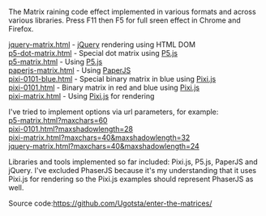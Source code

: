 The Matrix raining code effect implemented in various formats and across various libraries. Press F11 then F5 for full sreen effect in Chrome and Firefox.

[jquery-matrix.html](jquery-matrix.html) - [jQuery](https://jquery.com/) rendering using HTML DOM  
[p5-dot-matrix.html](p5-dot-matrix.html) - Special dot matrix using [P5.js](https://p5js.org/)  
[p5-matrix.html](p5-matrix.html) - Using [P5.js](https://p5js.org/)  
[paperjs-matrix.html](paperjs-matrix.html) - Using [PaperJS](http://paperjs.org/)  
[pixi-0101-blue.html](pixi-0101-blue.html) - Special binary matrix in blue using [Pixi.js](http://www.pixijs.com/)  
[pixi-0101.html](pixi-0101.html) - Binary matrix in red and blue using [Pixi.js](http://www.pixijs.com/)  
[pixi-matrix.html](pixi-matrix.html) - Using [Pixi.js](http://www.pixijs.com/) for rendering   

I've tried to implement options via url parameters, for example:  
[p5-matrix.html?maxchars=60](p5-matrix.html?maxchars=60)  
[pixi-0101.html?maxshadowlength=28](pixi-0101.html?maxshadowlength=28)  
[pixi-matrix.html?maxchars=40&maxshadowlength=32](pixi-matrix.html?maxchars=40&maxshadowlength=32)  
[jquery-matrix.html?maxchars=40&maxshadowlength=24](jquery-matrix.html?maxchars=40&maxshadowlength=24)  

Libraries and tools implemented so far included: Pixi.js, P5.js, PaperJS and jQuery. I've excluded PhaserJS because it's my understanding that it uses Pixi.js for rendering so the Pixi.js examples should represent PhaserJS as well.

Source code:https://github.com/Ugotsta/enter-the-matrices/
